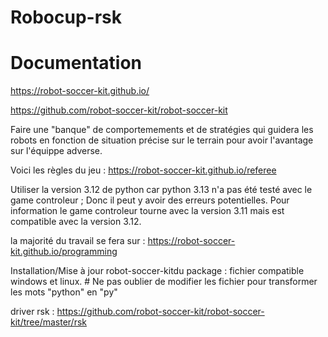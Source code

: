 # Robocup-rsk

# Documentation

https://robot-soccer-kit.github.io/

https://github.com/robot-soccer-kit/robot-soccer-kit



Faire une "banque" de comportemements et de stratégies qui guidera les robots en fonction de situation précise sur le terrain pour avoir l'avantage sur l'équippe adverse.

Voici les règles du jeu : 
https://robot-soccer-kit.github.io/referee

Utiliser la version 3.12 de python car python 3.13 n'a pas été testé avec le game controleur ; Donc il peut y avoir des erreurs potentielles. Pour information le game controleur tourne avec la version 3.11 mais est compatible avec la version 3.12.

la majorité du travail se fera sur : https://robot-soccer-kit.github.io/programming

Installation/Mise à jour robot-soccer-kitdu package : fichier compatible windows et linux. # Ne pas oublier de modifier les fichier pour transformer les mots "python" en "py"

driver rsk : https://github.com/robot-soccer-kit/robot-soccer-kit/tree/master/rsk

